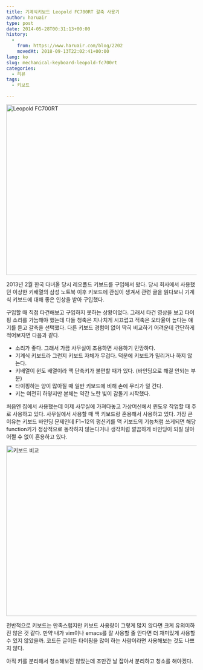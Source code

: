 ```yaml
---
title: 기계식키보드 Leopold FC700RT 갈축 사용기
author: haruair
type: post
date: 2014-05-28T00:31:13+00:00
history:
  - 
    from: https://www.haruair.com/blog/2202
    movedAt: 2018-09-13T22:02:41+00:00
lang: ko
slug: mechanical-keyboard-leopold-fc700rt
categories:
  - 리뷰
tags:
  - 키보드

---
```

<img data-attachment-id="2203" data-permalink="https://edykim.com/blog/2202/evernote-camera-roll-20140528-102430" data-orig-file="https://edykim.com/wp-content/uploads/2014/05/Evernote-Camera-Roll-20140528-102430.jpg?fit=600%2C450&ssl=1" data-orig-size="600,450" data-comments-opened="1" data-image-meta="{&quot;aperture&quot;:&quot;0&quot;,&quot;credit&quot;:&quot;&quot;,&quot;camera&quot;:&quot;&quot;,&quot;caption&quot;:&quot;&quot;,&quot;created_timestamp&quot;:&quot;0&quot;,&quot;copyright&quot;:&quot;&quot;,&quot;focal_length&quot;:&quot;0&quot;,&quot;iso&quot;:&quot;0&quot;,&quot;shutter_speed&quot;:&quot;0&quot;,&quot;title&quot;:&quot;&quot;}" data-image-title="Leopold FC700RT" data-image-description="" data-medium-file="https://edykim.com/wp-content/uploads/2014/05/Evernote-Camera-Roll-20140528-102430.jpg?fit=300%2C225&ssl=1" data-large-file="https://edykim.com/wp-content/uploads/2014/05/Evernote-Camera-Roll-20140528-102430.jpg?fit=600%2C450&ssl=1" src="https://edykim.com/wp-content/uploads/2014/05/Evernote-Camera-Roll-20140528-102430.jpg?resize=600%2C450" alt="Leopold FC700RT" width="600" height="450" class="aligncenter size-full wp-image-2203" srcset="https://edykim.com/wp-content/uploads/2014/05/Evernote-Camera-Roll-20140528-102430.jpg?w=600&ssl=1 600w, https://edykim.com/wp-content/uploads/2014/05/Evernote-Camera-Roll-20140528-102430.jpg?resize=300%2C225&ssl=1 300w" sizes="(max-width: 600px) 100vw, 600px" data-recalc-dims="1" />

2013년 2월 한국 다녀올 당시 레오폴드 키보드를 구입해서 왔다. 당시 회사에서 사용했던 이상한 키배열의 삼성 노트북 이후 키보드에 관심이 생겨서 관련 글을 읽다보니 기계식 키보드에 대해 좋은 인상을 받아 구입했다.

구입할 때 직접 타건해보고 구입하지 못하는 상황이었다. 그래서 타건 영상을 보고 타이핑 소리를 가늠해야 했는데 다들 청축은 지나치게 시끄럽고 적축은 오타율이 높다는 얘기를 듣고 갈축을 선택했다. 다른 키보드 경험이 없어 딱히 비교하기 어려운데 간단하게 적어보자면 다음과 같다.

  * 소리가 좋다. 그래서 가끔 사무실이 조용하면 사용하기 민망하다.
  * 기계식 키보드라 그런지 키보드 자체가 무겁다. 덕분에 키보드가 밀리거나 하지 않는다.
  * 키배열이 윈도 배열이라 맥 단축키가 불편할 때가 있다. (바인딩으로 해결 안되는 부분)
  * 타이핑하는 양이 많아질 때 일반 키보드에 비해 손에 무리가 덜 간다.
  * 키는 여전히 하얗지만 본체는 약간 노란 빛이 감돌기 시작했다.

처음엔 집에서 사용했는데 이제 사무실에 가져다놓고 가상머신에서 윈도우 작업할 때 주로 사용하고 있다. 사무실에서 사용할 때 맥 키보드랑 혼용해서 사용하고 있다. 가장 큰 이유는 키보드 바인딩 문제인데 F1~12의 펑션키를 맥 키보드의 기능처럼 쓰게되면 해당 function키가 정상적으로 동작하지 않는다거나 생각처럼 깔끔하게 바인딩이 되질 않아 어쩔 수 없이 혼용하고 있다.

<img data-attachment-id="2204" data-permalink="https://edykim.com/blog/2202/evernote-snapshot-20140528-102502" data-orig-file="https://edykim.com/wp-content/uploads/2014/05/Evernote-Snapshot-20140528-102502.jpg?fit=600%2C450&ssl=1" data-orig-size="600,450" data-comments-opened="1" data-image-meta="{&quot;aperture&quot;:&quot;0&quot;,&quot;credit&quot;:&quot;&quot;,&quot;camera&quot;:&quot;&quot;,&quot;caption&quot;:&quot;&quot;,&quot;created_timestamp&quot;:&quot;0&quot;,&quot;copyright&quot;:&quot;&quot;,&quot;focal_length&quot;:&quot;0&quot;,&quot;iso&quot;:&quot;0&quot;,&quot;shutter_speed&quot;:&quot;0&quot;,&quot;title&quot;:&quot;&quot;}" data-image-title="키보드 비교" data-image-description="" data-medium-file="https://edykim.com/wp-content/uploads/2014/05/Evernote-Snapshot-20140528-102502.jpg?fit=300%2C225&ssl=1" data-large-file="https://edykim.com/wp-content/uploads/2014/05/Evernote-Snapshot-20140528-102502.jpg?fit=600%2C450&ssl=1" src="https://edykim.com/wp-content/uploads/2014/05/Evernote-Snapshot-20140528-102502.jpg?resize=600%2C450" alt="키보드 비교" width="600" height="450" class="aligncenter size-full wp-image-2204" srcset="https://edykim.com/wp-content/uploads/2014/05/Evernote-Snapshot-20140528-102502.jpg?w=600&ssl=1 600w, https://edykim.com/wp-content/uploads/2014/05/Evernote-Snapshot-20140528-102502.jpg?resize=300%2C225&ssl=1 300w" sizes="(max-width: 600px) 100vw, 600px" data-recalc-dims="1" />

전반적으로 키보드는 만족스럽지만 키보드 사용량이 그렇게 많지 않다면 크게 유의미하진 않은 것 같다. 만약 내가 vim이나 emacs를 잘 사용할 줄 안다면 더 재미있게 사용할 수 있지 않았을까. 코드든 글이든 타이핑을 많이 하는 사람이라면 사용해보는 것도 나쁘지 않다.

아직 키를 분리해서 청소해보진 않았는데 조만간 날 잡아서 분리하고 청소를 해야겠다.